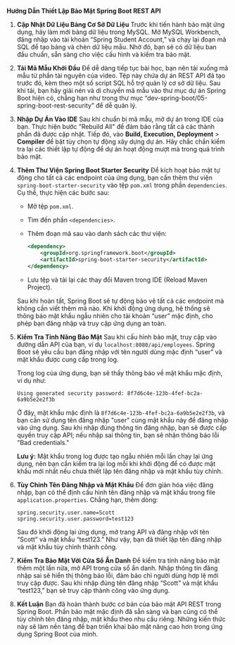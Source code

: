 **Hướng Dẫn Thiết Lập Bảo Mật Spring Boot REST API**

1. **Cập Nhật Dữ Liệu Bảng Cơ Sở Dữ Liệu**
   Trước khi tiến hành bảo mật ứng dụng, hãy làm mới bảng dữ liệu trong MySQL. Mở MySQL Workbench, đăng nhập vào tài khoản “Spring Student Account,” và chạy lại đoạn mã SQL để tạo bảng và chèn dữ liệu mẫu. Nhờ đó, bạn sẽ có dữ liệu ban đầu chuẩn, sẵn sàng cho việc cấu hình và kiểm tra bảo mật.

2. **Tải Mã Mẫu Khởi Đầu**
   Để dễ dàng tiếp tục bài học, bạn nên tải xuống mã mẫu từ phần tài nguyên của video. Tệp này chứa dự án REST API đã tạo trước đó, kèm theo một số script SQL hỗ trợ quản lý cơ sở dữ liệu. Sau khi tải, bạn hãy giải nén và di chuyển mã mẫu vào thư mục dự án Spring Boot hiện có, chẳng hạn như trong thư mục “dev-spring-boot/05-spring-boot-rest-security” để dễ quản lý.

3. **Nhập Dự Án Vào IDE**
   Sau khi chuẩn bị mã mẫu, mở dự án trong IDE của bạn. Thực hiện bước "Rebuild All" để đảm bảo rằng tất cả các thành phần đã được cập nhật. Tiếp đó, vào **Build, Execution, Deployment** > **Compiler** để bật tùy chọn tự động xây dựng dự án. Hãy chắc chắn kiểm tra lại các thiết lập tự động để dự án hoạt động mượt mà trong quá trình bảo mật.

4. **Thêm Thư Viện Spring Boot Starter Security**
   Để kích hoạt bảo mật tự động cho tất cả các endpoint của ứng dụng, bạn cần thêm thư viện `spring-boot-starter-security` vào tệp `pom.xml` trong phần `dependencies`. Cụ thể, thực hiện các bước sau:

   - Mở tệp `pom.xml`.
   - Tìm đến phần `<dependencies>`.
   - Thêm đoạn mã sau vào danh sách các thư viện:

     ```xml
     <dependency>
         <groupId>org.springframework.boot</groupId>
         <artifactId>spring-boot-starter-security</artifactId>
     </dependency>
     ```

   - Lưu tệp và tải lại các thay đổi Maven trong IDE (Reload Maven Project).

   Sau khi hoàn tất, Spring Boot sẽ tự động bảo vệ tất cả các endpoint mà không cần viết thêm mã nào. Khi khởi động ứng dụng, hệ thống sẽ thông báo mật khẩu ngẫu nhiên cho tài khoản “user” mặc định, cho phép bạn đăng nhập và truy cập ứng dụng an toàn.

5. **Kiểm Tra Tính Năng Bảo Mật**
   Sau khi cấu hình bảo mật, truy cập vào đường dẫn API của bạn, ví dụ `localhost:8080/api/employees`. Spring Boot sẽ yêu cầu bạn đăng nhập với tên người dùng mặc định “user” và mật khẩu được cung cấp trong log.

   Trong log của ứng dụng, bạn sẽ thấy thông báo về mật khẩu mặc định, ví dụ như:

   ```plaintext
   Using generated security password: 8f7d6c4e-123b-4fef-bc2a-6a9b5e2e2f3b
   ```

   Ở đây, mật khẩu mặc định là `8f7d6c4e-123b-4fef-bc2a-6a9b5e2e2f3b`, và bạn cần sử dụng tên đăng nhập "user" cùng mật khẩu này để đăng nhập vào ứng dụng. Sau khi nhập đúng thông tin đăng nhập, bạn sẽ được cấp quyền truy cập API; nếu nhập sai thông tin, bạn sẽ nhận thông báo lỗi "Bad credentials."

   **Lưu ý:** Mật khẩu trong log được tạo ngẫu nhiên mỗi lần chạy lại ứng dụng, nên bạn cần kiểm tra lại log mỗi khi khởi động để có được mật khẩu mới nhất nếu chưa thiết lập tên đăng nhập và mật khẩu tùy chỉnh.

6. **Tùy Chỉnh Tên Đăng Nhập và Mật Khẩu**
   Để đơn giản hóa việc đăng nhập, bạn có thể định cấu hình tên đăng nhập và mật khẩu trong file `application.properties`. Chẳng hạn, thêm dòng:
   ```properties
   spring.security.user.name=Scott
   spring.security.user.password=test123
   ```
   Sau đó khởi động lại ứng dụng, mở trang API và đăng nhập với tên “Scott” và mật khẩu “test123.” Như vậy, bạn đã thiết lập tên đăng nhập và mật khẩu tùy chỉnh thành công.

7. **Kiểm Tra Bảo Mật Với Cửa Sổ Ẩn Danh**
   Để kiểm tra tính năng bảo mật thêm một lần nữa, mở API trong cửa sổ ẩn danh. Nhập thông tin đăng nhập sai sẽ hiển thị thông báo lỗi, đảm bảo chỉ người dùng hợp lệ mới truy cập được. Sau khi nhập đúng tên đăng nhập “Scott” và mật khẩu “test123,” bạn sẽ truy cập thành công vào ứng dụng.

8. **Kết Luận**
   Bạn đã hoàn thành bước cơ bản của bảo mật API REST trong Spring Boot. Phần bảo mật mặc định đã sẵn sàng và bạn cũng có thể tùy chỉnh tên đăng nhập, mật khẩu theo nhu cầu riêng. Những kiến thức này sẽ làm nền tảng để bạn triển khai bảo mật nâng cao hơn trong ứng dụng Spring Boot của mình.
